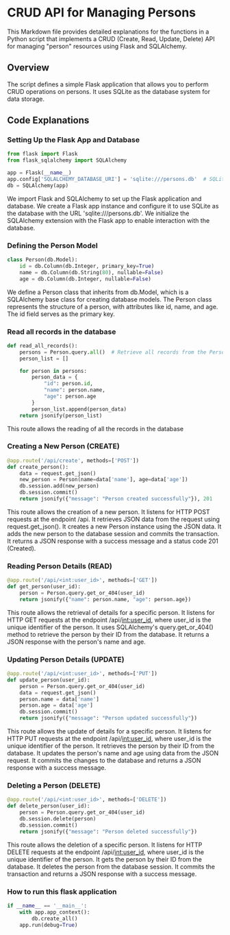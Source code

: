 # CRUD API for Managing Persons

This Markdown file provides detailed explanations for the functions in a Python script that implements a CRUD (Create, Read, Update, Delete) API for managing "person" resources using Flask and SQLAlchemy.

## Overview

The script defines a simple Flask application that allows you to perform CRUD operations on persons. It uses SQLite as the database system for data storage.

## Code Explanations

### Setting Up the Flask App and Database

```python
from flask import Flask
from flask_sqlalchemy import SQLAlchemy

app = Flask(__name__)
app.config['SQLALCHEMY_DATABASE_URI'] = 'sqlite:///persons.db'  # SQLite database
db = SQLAlchemy(app)
```
We import Flask and SQLAlchemy to set up the Flask application and database.
We create a Flask app instance and configure it to use SQLite as the database with the URL 'sqlite:///persons.db'.
We initialize the SQLAlchemy extension with the Flask app to enable interaction with the database.

### Defining the Person Model
```python
class Person(db.Model):
    id = db.Column(db.Integer, primary_key=True)
    name = db.Column(db.String(80), nullable=False)
    age = db.Column(db.Integer, nullable=False)
```
We define a Person class that inherits from db.Model, which is a SQLAlchemy base class for creating database models.
The Person class represents the structure of a person, with attributes like id, name, and age. The id field serves as the primary key.

### Read all records in the database

```python
def read_all_records():
    persons = Person.query.all()  # Retrieve all records from the Person table
    person_list = []

    for person in persons:
        person_data = {
            "id": person.id,
            "name": person.name,
            "age": person.age
        }
        person_list.append(person_data)
    return jsonify(person_list)
```
This route allows the reading of all the records in the database

### Creating a New Person (CREATE)

```python
@app.route('/api/create', methods=['POST'])
def create_person():
    data = request.get_json()
    new_person = Person(name=data['name'], age=data['age'])
    db.session.add(new_person)
    db.session.commit()
    return jsonify({"message": "Person created successfully"}), 201
```
This route allows the creation of a new person.
It listens for HTTP POST requests at the endpoint /api.
It retrieves JSON data from the request using request.get_json().
It creates a new Person instance using the JSON data.
It adds the new person to the database session and commits the transaction.
It returns a JSON response with a success message and a status code 201 (Created).

### Reading Person Details (READ)

```python
@app.route('/api/<int:user_id>', methods=['GET'])
def get_person(user_id):
    person = Person.query.get_or_404(user_id)
    return jsonify({"name": person.name, "age": person.age})
```
This route allows the retrieval of details for a specific person.
It listens for HTTP GET requests at the endpoint /api/<int:user_id>, where user_id is the unique identifier of the person.
It uses SQLAlchemy's query.get_or_404() method to retrieve the person by their ID from the database.
It returns a JSON response with the person's name and age.

### Updating Person Details (UPDATE)

```python
@app.route('/api/<int:user_id>', methods=['PUT'])
def update_person(user_id):
    person = Person.query.get_or_404(user_id)
    data = request.get_json()
    person.name = data['name']
    person.age = data['age']
    db.session.commit()
    return jsonify({"message": "Person updated successfully"})

```
This route allows the update of details for a specific person.
It listens for HTTP PUT requests at the endpoint /api/<int:user_id>, where user_id is the unique identifier of the person.
It retrieves the person by their ID from the database.
It updates the person's name and age using data from the JSON request.
It commits the changes to the database and returns a JSON response with a success message.

### Deleting a Person (DELETE)

```python
@app.route('/api/<int:user_id>', methods=['DELETE'])
def delete_person(user_id):
    person = Person.query.get_or_404(user_id)
    db.session.delete(person)
    db.session.commit()
    return jsonify({"message": "Person deleted successfully"})
```
This route allows the deletion of a specific person.
It listens for HTTP DELETE requests at the endpoint /api/<int:user_id>, where user_id is the unique identifier of the person.
It gets the person by their ID from the database.
It deletes the person from the database session.
It commits the transaction and returns a JSON response with a success message.

### How to run this flask application

```python
if __name__ == '__main__':
    with app.app_context():
        db.create_all()
    app.run(debug=True)
```



